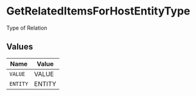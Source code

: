 # GetRelatedItemsForHostEntityType

Type of Relation


## Values

| Name     | Value    |
| -------- | -------- |
| `VALUE`  | VALUE    |
| `ENTITY` | ENTITY   |
